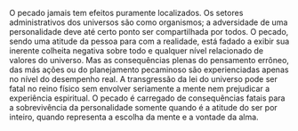 ﻿O pecado jamais tem efeitos puramente localizados. Os setores administrativos dos universos são como organismos; a adversidade de uma personalidade deve até certo ponto ser compartilhada por todos. O pecado, sendo uma atitude da pessoa para com a realidade, está fadado a exibir sua inerente colheita negativa sobre todo e qualquer nível relacionado de valores do universo. Mas as consequências plenas do pensamento errôneo, das más ações ou do planejamento pecaminoso são experienciadas apenas no nível do desempenho real. A transgressão da lei do universo pode ser fatal no reino físico sem envolver seriamente a mente nem prejudicar a experiência espiritual. O pecado é carregado de consequências fatais para a sobrevivência da personalidade somente quando é a atitude do ser por inteiro, quando representa a escolha da mente e a vontade da alma.
